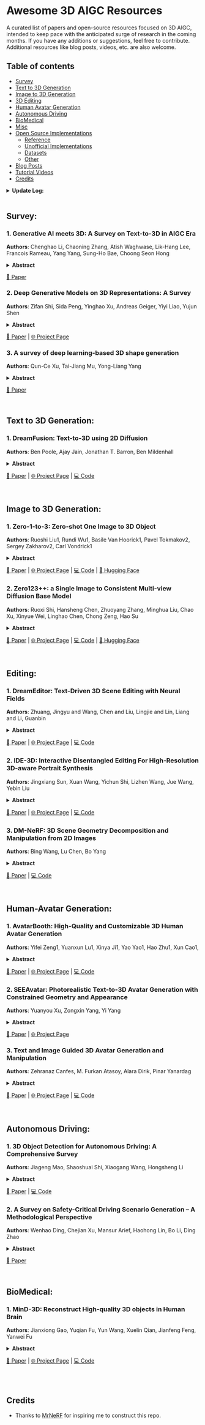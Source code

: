 # Awesome 3D AIGC Resources

A curated list of papers and open-source resources focused on 3D AIGC, intended to keep pace with the anticipated surge of research in the coming months. If you have any additions or suggestions, feel free to contribute. Additional resources like blog posts, videos, etc. are also welcome.


## Table of contents

- [Survey](#survey)
- [Text to 3D Generation](#text-to-3d-generation)
- [Image to 3D Generation](#image-to-3d-generation)
- [3D Editing](#editing)
- [Human Avatar Generation](#human-avatar-generation)
- [Autonomous Driving](#autonomous-driving)
- [BioMedical](#biomedical)
- [Misc](#misc)
- [Open Source Implementations](#open-source-implementations)
  * [Reference](#reference)
  * [Unofficial Implementations](#unofficial-implementations)
  * [Datasets](#datasets)
  * [Other](#other)
- [Blog Posts](#blog-posts)
- [Tutorial Videos](#tutorial-videos)
- [Credits](#credits)

  
<details span>
<summary><b>Update Log:</b></summary>
<br>


  **Dec 27, 2023**: Initial list with first 15 papers.

</details>

<br>


## Survey:
### 1. Generative AI meets 3D: A Survey on Text-to-3D in AIGC Era

**Authors**: Chenghao Li, Chaoning Zhang, Atish Waghwase, Lik-Hang Lee, Francois Rameau, Yang Yang, Sung-Ho Bae, Choong Seon Hong

<details span>
<summary><b>Abstract</b></summary>
Generative AI (AIGC, a.k.a. AI generated content) has made remarkable progress in the past few years, among which text-guided content generation is the most practical one since it enables the interaction between human instruction and AIGC. Due to the development in text-to-image as well 3D modeling technologies (like NeRF), text-to-3D has become a newly emerging yet highly active research field. Our work conducts the first yet comprehensive survey on text-to-3D to help readers interested in this direction quickly catch up with its fast development. First, we introduce 3D data representations, including both Euclidean data and non-Euclidean data. On top of that, we introduce various foundation technologies as well as summarize how recent works combine those foundation technologies to realize satisfactory text-to-3D. Moreover, we summarize how text-to-3D technology is used in various applications, including avatar generation, texture generation, shape transformation, and scene generation.
</details>

  [📄 Paper](https://arxiv.org/pdf/2305.06131.pdf) 

### 2. Deep Generative Models on 3D Representations: A Survey

**Authors**: Zifan Shi, Sida Peng, Yinghao Xu, Andreas Geiger, Yiyi Liao, Yujun Shen

<details span>
<summary><b>Abstract</b></summary>
Generative models aim to learn the distribution of observed data by generating new instances. With the advent of neural networks, deep generative models, including variational autoencoders (VAEs), generative adversarial networks (GANs), and diffusion models (DMs), have progressed remarkably in synthesizing 2D images. Recently, researchers started to shift focus from 2D to 3D space, considering that 3D data is more closely aligned with our physical world and holds immense practical potential. However, unlike 2D images, which possess an inherent and efficient representation (\textit{i.e.}, a pixel grid), representing 3D data poses significantly greater challenges. Ideally, a robust 3D representation should be capable of accurately modeling complex shapes and appearances while being highly efficient in handling high-resolution data with high processing speeds and low memory requirements. Regrettably, existing 3D representations, such as point clouds, meshes, and neural fields, often fail to satisfy all of these requirements simultaneously. In this survey, we thoroughly review the ongoing developments of 3D generative models, including methods that employ 2D and 3D supervision. Our analysis centers on generative models, with a particular focus on the representations utilized in this context. We believe our survey will help the community to track the field's evolution and to spark innovative ideas to propel progress towards solving this challenging task.
</details>

  [📄 Paper](https://arxiv.org/pdf/2210.15663.pdf) | [🌐 Project Page](https://github.com/justimyhxu/awesome-3D-generation/)

### 3. A survey of deep learning-based 3D shape generation
**Authors**: Qun-Ce Xu, Tai-Jiang Mu, Yong-Liang Yang 

<details span>
<summary><b>Abstract</b></summary>
Deep learning has been successfully used for tasks in the 2D image domain. Research on 3D computer vision and deep geometry learning has also attracted attention. Considerable achievements have been made regarding feature extraction and discrimination of 3D shapes. Following recent advances in deep generative models such as generative adversarial networks, effective generation of 3D shapes has become an active research topic. Unlike 2D images with a regular grid structure, 3D shapes have various representations, such as voxels, point clouds, meshes, and implicit functions. For deep learning of 3D shapes, shape representation has to be taken into account as there is no unified representation that can cover all tasks well. Factors such as the representativeness of geometry and topology often largely affect the quality of the generated 3D shapes. In this survey, we comprehensively review works on deep-learning-based 3D shape generation by classifying and discussing them in terms of the underlying shape representation and the architecture of the shape generator. The advantages and disadvantages of each class are further analyzed. We also consider the 3D shape datasets commonly used for shape generation. Finally, we present several potential research directions that hopefully can inspire future works on this topic.
</details>

  [📄 Paper](https://link.springer.com/article/10.1007/s41095-022-0321-5) 


<br>
 
## Text to 3D Generation:
### 1. DreamFusion: Text-to-3D using 2D Diffusion

**Authors**: Ben Poole, Ajay Jain, Jonathan T. Barron, Ben Mildenhall

<details span>
<summary><b>Abstract</b></summary>
Recent breakthroughs in text-to-image synthesis have been driven by diffusion models trained on billions of image-text pairs. Adapting this approach to 3D synthesis would require large-scale datasets of labeled 3D assets and efficient architectures for denoising 3D data, neither of which currently exist. In this work, we circumvent these limitations by using a pretrained 2D text-to-image diffusion model to perform text-to-3D synthesis. We introduce a loss based on probability density distillation that enables the use of a 2D diffusion model as a prior for optimization of a parametric image generator. Using this loss in a DeepDream-like procedure, we optimize a randomly-initialized 3D model (a Neural Radiance Field, or NeRF) via gradient descent such that its 2D renderings from random angles achieve a low loss. The resulting 3D model of the given text can be viewed from any angle, relit by arbitrary illumination, or composited into any 3D environment. Our approach requires no 3D training data and no modifications to the image diffusion model, demonstrating the effectiveness of pretrained image diffusion models as priors.
</details>

  [📄 Paper](https://arxiv.org/abs/2209.14988) | [🌐 Project Page](https://dreamfusion3d.github.io) | [💻 Code](https://github.com/ashawkey/stable-dreamfusion) 



<br>
 
## Image to 3D Generation:
### 1. Zero-1-to-3: Zero-shot One Image to 3D Object

**Authors**: Ruoshi Liu1, Rundi Wu1, Basile Van Hoorick1, Pavel Tokmakov2, Sergey Zakharov2, Carl Vondrick1

<details span>
<summary><b>Abstract</b></summary>
We introduce Zero-1-to-3, a framework for changing the camera viewpoint of an object given just a single RGB image. To perform novel view synthesis in this under-constrained setting, we capitalize on the geometric priors that large-scale diffusion models learn about natural images. Our conditional diffusion model uses a synthetic dataset to learn controls of the relative camera viewpoint, which allow new images to be generated of the same object under a specified camera transformation. Even though it is trained on a synthetic dataset, our model retains a strong zero-shot generalization ability to out-of-distribution datasets as well as in-the-wild images, including impressionist paintings. Our viewpoint-conditioned diffusion approach can further be used for the task of 3D reconstruction from a single image. Qualitative and quantitative experiments show that our method significantly outperforms state-of-the-art single-view 3D reconstruction and novel view synthesis models by leveraging Internet-scale pre-training.
</details>

  [📄 Paper](https://arxiv.org/abs/2303.11328) | [🌐 Project Page](https://zero123.cs.columbia.edu/) | [💻 Code](https://github.com/cvlab-columbia/zero123) | [🤗 Hugging Face](https://huggingface.co/spaces/cvlab/zero123-live)

### 2. Zero123++: a Single Image to Consistent Multi-view Diffusion Base Model

**Authors**: Ruoxi Shi, Hansheng Chen, Zhuoyang Zhang, Minghua Liu, Chao Xu, Xinyue Wei, Linghao Chen, Chong Zeng, Hao Su

<details span>
<summary><b>Abstract</b></summary>
We report Zero123++, an image-conditioned diffusion model for generating 3D-consistent multi-view images from a single input view. To take full advantage of pretrained 2D generative priors, we develop various conditioning and training schemes to minimize the effort of finetuning from off-the-shelf image diffusion models such as Stable Diffusion. Zero123++ excels in producing high-quality, consistent multi-view images from a single image, overcoming common issues like texture degradation and geometric misalignment. Furthermore, we showcase the feasibility of training a ControlNet on Zero123++ for enhanced control over the generation process. The code is available at this https URL.
</details>

  [📄 Paper](https://arxiv.org/abs/2310.15110) | [🌐 Project Page](https://zero123.cs.columbia.edu/) | [💻 Code](https://github.com/SUDO-AI-3D/zero123plus) | [🤗 Hugging Face](https://huggingface.co/spaces/sudo-ai/zero123plus-demo-space)



<br>
 
## Editing:
### 1. DreamEditor: Text-Driven 3D Scene Editing with Neural Fields

**Authors**: Zhuang, Jingyu and Wang, Chen and Liu, Lingjie and Lin, Liang and Li, Guanbin

<details span>
<summary><b>Abstract</b></summary>
Neural fields have achieved impressive advancements in view synthesis and scene reconstruction. However, editing these neural fields remains challenging due to the implicit encoding of geometry and texture information. In this paper, we propose DreamEditor, a novel framework that enables users to perform controlled editing of neural fields using text prompts. By representing scenes as mesh-based neural fields, DreamEditor allows localized editing within specific regions. DreamEditor utilizes the text encoder of a pretrained text-to-Image diffusion model to automatically identify the regions to be edited based on the semantics of the text prompts. Subsequently, DreamEditor optimizes the editing region and aligns its geometry and texture with the text prompts through score distillation sampling [Poole et al. 2022]. Extensive experiments have demonstrated that DreamEditor can accurately edit neural fields of real-world scenes according to the given text prompts while ensuring consistency in irrelevant areas. DreamEditor generates highly realistic textures and geometry, significantly surpassing previous works in both quantitative and qualitative evaluations.
</details>

  [📄 Paper](https://arxiv.org/abs/2306.13455) | [🌐 Project Page](https://www.sysu-hcp.net/projects/cv/111.html) | [💻 Code](https://github.com/zjy526223908/DreamEditor) 


### 2. IDE-3D: Interactive Disentangled Editing For High-Resolution 3D-aware Portrait Synthesis

**Authors**: Jingxiang Sun, Xuan Wang, Yichun Shi, Lizhen Wang, Jue Wang, Yebin Liu

<details span>
<summary><b>Abstract</b></summary>
Existing 3D-aware facial generation methods face a dilemma in quality versus editability: they either generate editable results in low resolution, or high quality ones with no editing flexibility. In this work, we propose a new approach that brings the best of both worlds together. Our system consists of three major components: (1) a 3D-semantics-aware generative model that produces view-consistent, disentangled face images and semantic masks; (2) a hybrid GAN inversion approach that initialize the latent codes from the semantic and texture encoder, and further optimized them for faithful reconstruction; and (3) a canonical editor that enables efficient manipulation of semantic masks in canonical view and producs high quality editing results. Our approach is competent for many applications, e.g. free-view face drawing, editing and style control. Both quantitative and qualitative results show that our method reaches the state-of-the-art in terms of photorealism, faithfulness and efficiency.
</details>

  [📄 Paper](https://arxiv.org/abs/2205.15517) | [🌐 Project Page](https://mrtornado24.github.io/IDE-3D/) | [💻 Code](https://github.com/MrTornado24/IDE-3D) 



### 3. DM-NeRF: 3D Scene Geometry Decomposition and Manipulation from 2D Images

**Authors**: Bing Wang, Lu Chen, Bo Yang

<details span>
<summary><b>Abstract</b></summary>
 In this paper, we study the problem of 3D scene geometry decomposition and manipulation from 2D views. By leveraging the recent implicit neural representation techniques, particularly the appealing neural radiance fields, we introduce an object field component to learn unique codes for all individual objects in 3D space only from 2D supervision. The key to this component is a series of carefully designed loss functions to enable every 3D point, especially in non-occupied space, to be effectively optimized even without 3D labels. In addition, we introduce an inverse query algorithm to freely manipulate any specified 3D object shape in the learned scene representation. Notably, our manipulation algorithm can explicitly tackle key issues such as object collisions and visual occlusions. Our method, called DM-NeRF, is among the first to simultaneously reconstruct, decompose, manipulate and render complex 3D scenes in a single pipeline. Extensive experiments on three datasets clearly show that our method can accurately decompose all 3D objects from 2D views, allowing any interested object to be freely manipulated in 3D space such as translation, rotation, size adjustment, and deformation.
</details>

  [📄 Paper](https://arxiv.org/abs/2208.07227) | [💻 Code](https://github.com/vLAR-group/DM-NeRF) 


<br>

## Human-Avatar Generation:
### 1. AvatarBooth: High-Quality and Customizable 3D Human Avatar Generation

**Authors**: Yifei Zeng1, Yuanxun Lu1, Xinya Ji1, Yao Yao1, Hao Zhu1, Xun Cao1,

<details span>
<summary><b>Abstract</b></summary>
 We introduce AvatarBooth, a novel method for generating high-quality 3D avatars using text prompts or specific images. Unlike previous approaches that can only synthesize avatars based on simple text descriptions, our method enables the creation of personalized avatars from casually captured face or body images, while still supporting text-based model generation and editing. Our key contribution is the precise avatar generation control by using dual fine-tuned diffusion models separately for the human face and body. This enables us to capture intricate details of facial appearance, clothing, and accessories, resulting in highly realistic avatar generations. Furthermore, we introduce pose-consistent constraint to the optimization process to enhance the multi-view consistency of synthesized head images from the diffusion model and thus eliminate interference from uncontrolled human poses. In addition, we present a multi-resolution rendering strategy that facilitates coarse-to-fine supervision of 3D avatar generation, thereby enhancing the performance of the proposed system. The resulting avatar model can be further edited using additional text descriptions and driven by motion sequences. Experiments show that AvatarBooth outperforms previous text-to-3D methods in terms of rendering and geometric quality from either text prompts or specific images. Please check our project website at this https URL.
</details>

  [📄 Paper](https://arxiv.org/pdf/2306.09864) | [🌐 Project Page](https://zeng-yifei.github.io/avatarbooth_page/) | [💻 Code](https://github.com/zeng-yifei/AvatarBooth) 



### 2. SEEAvatar: Photorealistic Text-to-3D Avatar Generation with Constrained Geometry and Appearance

**Authors**: Yuanyou Xu, Zongxin Yang, Yi Yang

<details span>
<summary><b>Abstract</b></summary>
 Powered by large-scale text-to-image generation models, text-to-3D avatar generation has made promising progress. However, most methods fail to produce photorealistic results, limited by imprecise geometry and low-quality appearance. Towards more practical avatar generation, we present SEEAvatar, a method for generating photorealistic 3D avatars from text with SElf-Evolving constraints for decoupled geometry and appearance. For geometry, we propose to constrain the optimized avatar in a decent global shape with a template avatar. The template avatar is initialized with human prior and can be updated by the optimized avatar periodically as an evolving template, which enables more flexible shape generation. Besides, the geometry is also constrained by the static human prior in local parts like face and hands to maintain the delicate structures. For appearance generation, we use diffusion model enhanced by prompt engineering to guide a physically based rendering pipeline to generate realistic textures. The lightness constraint is applied on the albedo texture to suppress incorrect lighting effect. Experiments show that our method outperforms previous methods on both global and local geometry and appearance quality by a large margin. Since our method can produce high-quality meshes and textures, such assets can be directly applied in classic graphics pipeline for realistic rendering under any lighting condition. Project page at: this https URL.
</details>

  [📄 Paper](https://arxiv.org/pdf/2312.08889.pdf) | [🌐 Project Page](https://seeavatar3d.github.io/) 



### 3. Text and Image Guided 3D Avatar Generation and Manipulation

**Authors**: Zehranaz Canfes, M. Furkan Atasoy, Alara Dirik, Pinar Yanardag

<details span>
<summary><b>Abstract</b></summary>
 The manipulation of latent space has recently become an interesting topic in the field of generative models. Recent research shows that latent directions can be used to manipulate images towards certain attributes. However, controlling the generation process of 3D generative models remains a challenge. In this work, we propose a novel 3D manipulation method that can manipulate both the shape and texture of the model using text or image-based prompts such as 'a young face' or 'a surprised face'. We leverage the power of Contrastive Language-Image Pre-training (CLIP) model and a pre-trained 3D GAN model designed to generate face avatars, and create a fully differentiable rendering pipeline to manipulate meshes. More specifically, our method takes an input latent code and modifies it such that the target attribute specified by a text or image prompt is present or enhanced, while leaving other attributes largely unaffected. Our method requires only 5 minutes per manipulation, and we demonstrate the effectiveness of our approach with extensive results and comparisons.
</details>

  [📄 Paper](https://openaccess.thecvf.com/content/WACV2023/papers/Canfes_Text_and_Image_Guided_3D_Avatar_Generation_and_Manipulation_WACV_2023_paper.pdf) | [🌐 Project Page](https://catlab-team.github.io/latent3D/) | [💻 Code](https://github.com/catlab-team/latent3D_code) 


<br>

## Autonomous Driving:

### 1. 3D Object Detection for Autonomous Driving: A Comprehensive Survey

**Authors**: Jiageng Mao, Shaoshuai Shi, Xiaogang Wang, Hongsheng Li

<details span>
<summary><b>Abstract</b></summary>
 Autonomous driving, in recent years, has been receiving increasing attention for its potential to relieve drivers' burdens and improve the safety of driving. In modern autonomous driving pipelines, the perception system is an indispensable component, aiming to accurately estimate the status of surrounding environments and provide reliable observations for prediction and planning. 3D object detection, which intelligently predicts the locations, sizes, and categories of the critical 3D objects near an autonomous vehicle, is an important part of a perception system. This paper reviews the advances in 3D object detection for autonomous driving. First, we introduce the background of 3D object detection and discuss the challenges in this task. Second, we conduct a comprehensive survey of the progress in 3D object detection from the aspects of models and sensory inputs, including LiDAR-based, camera-based, and multi-modal detection approaches. We also provide an in-depth analysis of the potentials and challenges in each category of methods. Additionally, we systematically investigate the applications of 3D object detection in driving systems. Finally, we conduct a performance analysis of the 3D object detection approaches, and we further summarize the research trends over the years and prospect the future directions of this area.
</details>

  [📄 Paper]() | [💻 Code](https://github.com/PointsCoder/Awesome-3D-Object-Detection-for-Autonomous-Driving) 


### 2. A Survey on Safety-Critical Driving Scenario Generation – A Methodological Perspective

**Authors**: Wenhao Ding, Chejian Xu, Mansur Arief, Haohong Lin, Bo Li, Ding Zhao

<details span>
<summary><b>Abstract</b></summary>
 Autonomous driving systems have witnessed a significant development during the past years thanks to the advance in machine learning-enabled sensing and decision-making algorithms. One critical challenge for their massive deployment in the real world is their safety evaluation. Most existing driving systems are still trained and evaluated on naturalistic scenarios collected from daily life or heuristically-generated adversarial ones. However, the large population of cars, in general, leads to an extremely low collision rate, indicating that the safety-critical scenarios are rare in the collected real-world data. Thus, methods to artificially generate scenarios become crucial to measure the risk and reduce the cost. In this survey, we focus on the algorithms of safety-critical scenario generation in autonomous driving. We first provide a comprehensive taxonomy of existing algorithms by dividing them into three categories: data-driven generation, adversarial generation, and knowledge-based generation. Then, we discuss useful tools for scenario generation, including simulation platforms and packages. Finally, we extend our discussion to five main challenges of current works -- fidelity, efficiency, diversity, transferability, controllability -- and research opportunities lighted up by these challenges.
</details>

  [📄 Paper](https://arxiv.org/abs/2202.02215) 


<br>

## BioMedical:

### 1. MinD-3D: Reconstruct High-quality 3D objects in Human Brain
**Authors**: Jianxiong Gao, Yuqian Fu, Yun Wang, Xuelin Qian, Jianfeng Feng, Yanwei Fu

<details span>
<summary><b>Abstract</b></summary>
In this paper, we introduce Recon3DMind, a groundbreaking task focused on reconstructing 3D visuals from Functional Magnetic Resonance Imaging (fMRI) signals. This represents a major step forward in cognitive neuroscience and computer vision. To support this task, we present the fMRI-Shape dataset, utilizing 360-degree view videos of 3D objects for comprehensive fMRI signal capture. Containing 55 categories of common objects from daily life, this dataset will bolster future research endeavors. We also propose MinD-3D, a novel and effective three-stage framework that decodes and reconstructs the brain's 3D visual information from fMRI signals. This method starts by extracting and aggregating features from fMRI frames using a neuro-fusion encoder, then employs a feature bridge diffusion model to generate corresponding visual features, and ultimately recovers the 3D object through a generative transformer decoder. Our experiments demonstrate that this method effectively extracts features that are valid and highly correlated with visual regions of interest (ROIs) in fMRI signals. Notably, it not only reconstructs 3D objects with high semantic relevance and spatial similarity but also significantly deepens our understanding of the human brain's 3D visual processing capabilities. Project page at:  https://jianxgao.github.io/MinD-3D.
</details>

  [📄 Paper](https://arxiv.org/abs/2312.07485) | [🌐 Project Page](https://jianxgao.github.io/MinD-3D/) | [💻 Code](https://github.com/JianxGao/MinD-3D) 


<br>

 
<!--
## Misc:

## 2. 

**Authors**: 

<details span>
<summary><b>Abstract</b></summary>
</details>

  [📄 Paper]() | [🌐 Project Page]() | [💻 Code]() 


-->



<br>


## Credits

- Thanks to [MrNeRF](https://github.com/MrNeRF/awesome-3D-gaussian-splatting) for inspiring me to construct this repo.
